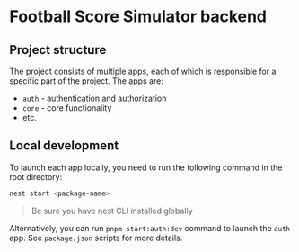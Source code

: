 # Football Score Simulator backend

## Project structure

The project consists of multiple apps, each of which is responsible for a specific part of the project. The apps are:
- `auth` - authentication and authorization
- `core` - core functionality
- etc.

## Local development

To launch each app locally, you need to run the following command in the root directory:
```bash
nest start <package-name>
```

> Be sure you have nest CLI installed globally

Alternatively, you can run `pnpm start:auth:dev` command to launch the `auth` app. See `package.json` scripts for more details.
